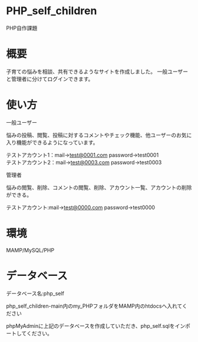# PHP_self_children
PHP自作課題

# 概要
子育ての悩みを相談、共有できるようなサイトを作成しました。
一般ユーザーと管理者に分けてログインできます。

# 使い方
一般ユーザー

悩みの投稿、閲覧、投稿に対するコメントやチェック機能、他ユーザーのお気に入り機能ができるようになっています。

テストアカウント1：mail→test@0001.com  password→test0001   
テストアカウント2：mail→test@0003.com  password→test0003

管理者

悩みの閲覧、削除、コメントの閲覧、削除、アカウント一覧、アカウントの削除ができる。

テストアカウント:mail→test@0000.com  password→test0000

# 環境
MAMP/MySQL/PHP

# データベース

データベース名:php_self

php_self_children-main内のmy_PHPフォルダをMAMP内のhtdocsへ入れてください

phpMyAdminに上記のデータベースを作成していただき、php_self.sqlをインポートしてください。
